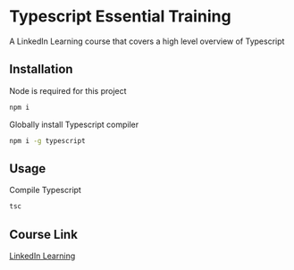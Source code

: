 # Typescript Essential Training

A LinkedIn Learning course that covers a high level overview of Typescript 

## Installation

Node is required for this project

```bash
npm i
```

Globally install Typescript compiler 

```bash
npm i -g typescript
```

## Usage

Compile Typescript

```bash
tsc
```

## Course Link

[LinkedIn Learning](https://www.linkedin.com/learning/typescript-essential-training)
